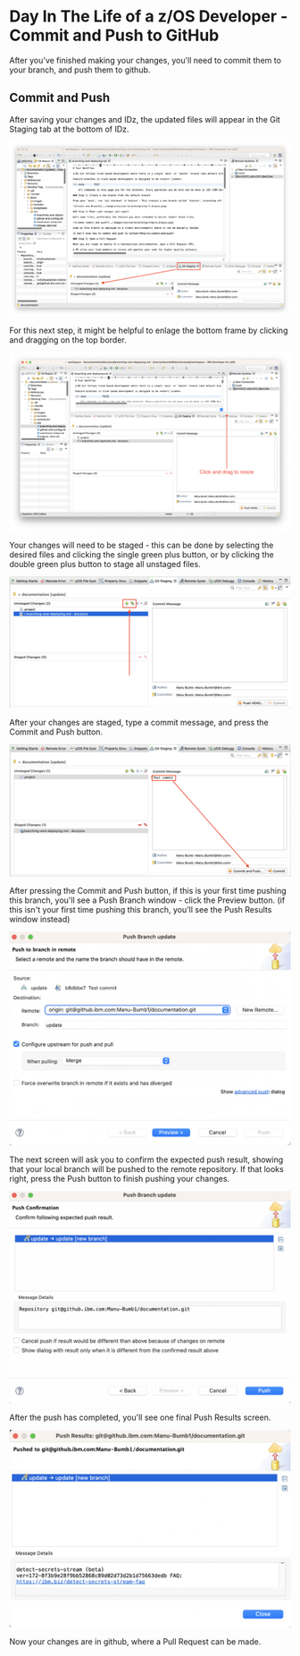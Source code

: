 # Day In The Life of a z/OS Developer - Commit and Push to GitHub

After you've finished making your changes, you'll need to commit them to your branch, and push them to github.

## Commit and Push

After saving your changes and IDz, the updated files will appear in the Git Staging tab at the bottom of IDz.

![Git Staging tab](images/day-in-the-life/IDzGitStaging.png)

For this next step, it might be helpful to enlage the bottom frame by clicking and dragging on the top border.

![Enlarge git staging tab](images/day-in-the-life/IDzResizeGitStaging.png)

Your changes will need to be staged - this can be done by selecting the desired files and clicking the single green plus button, or by clicking the double green plus button to stage all unstaged files.

![Staging changes](images/day-in-the-life/IDzStageChanges.png)

After your changes are staged, type a commit message, and press the Commit and Push button.

![Commit and push](images/day-in-the-life/IDzCommitAndPush.png)

After pressing the Commit and Push button, if this is your first time pushing this branch, you'll see a Push Branch window - click the Preview button. (if this isn't your first time pushing this branch, you'll see the Push Results window instead)

![Push Branch window](images/day-in-the-life/IDzPushBranch.png)

The next screen will ask you to confirm the expected push result, showing that your local branch will be pushed to the remote repository.  If that looks right, press the Push button to finish pushing your changes.

![Push to remote branch](images/day-in-the-life/IDzPushRemote.png)

After the push has completed, you'll see one final Push Results screen.

![Push results](images/day-in-the-life/IDzPushResults.png)

Now your changes are in github, where a Pull Request can be made.
